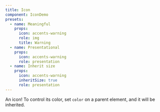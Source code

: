 ```yaml
---
title: Icon
component: IconDemo
presets:
  - name: Meaningful
    props:
      icon: accents-warning
      role: img
      title: Warning
  - name: Presentational
    props:
      icon: accents-warning
      role: presentation
  - name: Inherit size
    props:
      icon: accents-warning
      inheritSize: true
      role: presentation
---
```


An icon! To control its color, set `color` on a parent element, and it will be
inherited.
